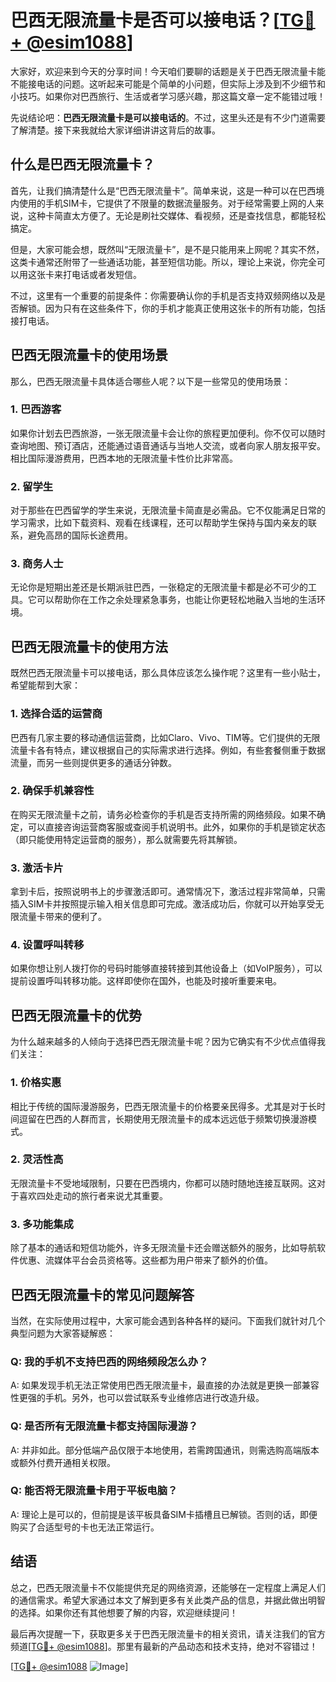 # 巴西无限流量卡是否可以接电话？[[TG💪+ @esim1088](https://t.me/s/esim1088)]

大家好，欢迎来到今天的分享时间！今天咱们要聊的话题是关于巴西无限流量卡能不能接电话的问题。这听起来可能是个简单的小问题，但实际上涉及到不少细节和小技巧。如果你对巴西旅行、生活或者学习感兴趣，那这篇文章一定不能错过哦！

先说结论吧：**巴西无限流量卡是可以接电话的**。不过，这里头还是有不少门道需要了解清楚。接下来我就给大家详细讲讲这背后的故事。

## 什么是巴西无限流量卡？

首先，让我们搞清楚什么是“巴西无限流量卡”。简单来说，这是一种可以在巴西境内使用的手机SIM卡，它提供了不限量的数据流量服务。对于经常需要上网的人来说，这种卡简直太方便了。无论是刷社交媒体、看视频，还是查找信息，都能轻松搞定。

但是，大家可能会想，既然叫“无限流量卡”，是不是只能用来上网呢？其实不然，这类卡通常还附带了一些通话功能，甚至短信功能。所以，理论上来说，你完全可以用这张卡来打电话或者发短信。

不过，这里有一个重要的前提条件：你需要确认你的手机是否支持双频网络以及是否解锁。因为只有在这些条件下，你的手机才能真正使用这张卡的所有功能，包括接打电话。

## 巴西无限流量卡的使用场景

那么，巴西无限流量卡具体适合哪些人呢？以下是一些常见的使用场景：

### 1. **巴西游客**
如果你计划去巴西旅游，一张无限流量卡会让你的旅程更加便利。你不仅可以随时查询地图、预订酒店，还能通过语音通话与当地人交流，或者向家人朋友报平安。相比国际漫游费用，巴西本地的无限流量卡性价比非常高。

### 2. **留学生**
对于那些在巴西留学的学生来说，无限流量卡简直是必需品。它不仅能满足日常的学习需求，比如下载资料、观看在线课程，还可以帮助学生保持与国内亲友的联系，避免高昂的国际长途费用。

### 3. **商务人士**
无论你是短期出差还是长期派驻巴西，一张稳定的无限流量卡都是必不可少的工具。它可以帮助你在工作之余处理紧急事务，也能让你更轻松地融入当地的生活环境。

## 巴西无限流量卡的使用方法

既然巴西无限流量卡可以接电话，那么具体应该怎么操作呢？这里有一些小贴士，希望能帮到大家：

### 1. **选择合适的运营商**
巴西有几家主要的移动通信运营商，比如Claro、Vivo、TIM等。它们提供的无限流量卡各有特点，建议根据自己的实际需求进行选择。例如，有些套餐侧重于数据流量，而另一些则提供更多的通话分钟数。

### 2. **确保手机兼容性**
在购买无限流量卡之前，请务必检查你的手机是否支持所需的网络频段。如果不确定，可以直接咨询运营商客服或查阅手机说明书。此外，如果你的手机是锁定状态（即只能使用特定运营商的服务），那么就需要先将其解锁。

### 3. **激活卡片**
拿到卡后，按照说明书上的步骤激活即可。通常情况下，激活过程非常简单，只需插入SIM卡并按照提示输入相关信息即可完成。激活成功后，你就可以开始享受无限流量卡带来的便利了。

### 4. **设置呼叫转移**
如果你想让别人拨打你的号码时能够直接转接到其他设备上（如VoIP服务），可以提前设置呼叫转移功能。这样即使你在国外，也能及时接听重要来电。

## 巴西无限流量卡的优势

为什么越来越多的人倾向于选择巴西无限流量卡呢？因为它确实有不少优点值得我们关注：

### 1. **价格实惠**
相比于传统的国际漫游服务，巴西无限流量卡的价格要亲民得多。尤其是对于长时间逗留在巴西的人群而言，长期使用无限流量卡的成本远远低于频繁切换漫游模式。

### 2. **灵活性高**
无限流量卡不受地域限制，只要在巴西境内，你都可以随时随地连接互联网。这对于喜欢四处走动的旅行者来说尤其重要。

### 3. **多功能集成**
除了基本的通话和短信功能外，许多无限流量卡还会赠送额外的服务，比如导航软件优惠、流媒体平台会员资格等。这些都为用户带来了额外的价值。

## 巴西无限流量卡的常见问题解答

当然，在实际使用过程中，大家可能会遇到各种各样的疑问。下面我们就针对几个典型问题为大家答疑解惑：

### Q: 我的手机不支持巴西的网络频段怎么办？
A: 如果发现手机无法正常使用巴西无限流量卡，最直接的办法就是更换一部兼容性更强的手机。另外，也可以尝试联系专业维修店进行改造升级。

### Q: 是否所有无限流量卡都支持国际漫游？
A: 并非如此。部分低端产品仅限于本地使用，若需跨国通讯，则需选购高端版本或额外付费开通相关权限。

### Q: 能否将无限流量卡用于平板电脑？
A: 理论上是可以的，但前提是该平板具备SIM卡插槽且已解锁。否则的话，即便购买了合适型号的卡也无法正常运行。

## 结语

总之，巴西无限流量卡不仅能提供充足的网络资源，还能够在一定程度上满足人们的通信需求。希望大家通过本文了解到更多有关此类产品的信息，并据此做出明智的选择。如果你还有其他想要了解的内容，欢迎继续提问！

最后再次提醒一下，获取更多关于巴西无限流量卡的相关资讯，请关注我们的官方频道[[TG💪+ @esim1088](https://t.me/s/esim1088)]。那里有最新的产品动态和技术支持，绝对不容错过！

[[TG💪+ @esim1088](https://t.me/s/esim1088) ![Image](https://i.postimg.cc/4NQfJmqS/Snipaste-2025-05-13-00-14-12.png)]